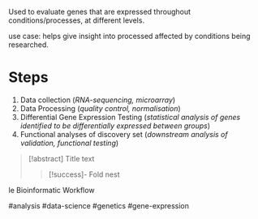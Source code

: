 Used to evaluate genes that are expressed throughout conditions/processes, at different levels.

use case: helps give insight into processed affected by conditions being researched.

# Steps

1. Data collection (*RNA-sequencing, microarray*)
2. Data Processing (*quality control, normalisation*)
3. Differential Gene Expression Testing (*statistical analysis of genes identified to be differentially expressed between groups*)
4. Functional analyses of discovery set (*downstream analysis of validation, functional testing*)

> [!abstract] Title
> text
> > [!success]- Fold
> > nest


le Bioinformatic Workflow

#analysis #data-science #genetics #gene-expression
